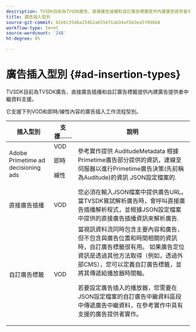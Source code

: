 ```yaml
---
description: TVSDK目前為TVSDK廣告、直接廣告插播和自訂廣告標籤提供內建廣告提供者中繼資料支援。
title: 廣告插入型別
source-git-commit: 02ebc3548a254b2a6554f1ab34afbb3ea5f09bb8
workflow-type: tm+mt
source-wordcount: '248'
ht-degree: 0%

---
```


# 廣告插入型別 {#ad-insertion-types}

TVSDK目前為TVSDK廣告、直接廣告插播和自訂廣告標籤提供內建廣告提供者中繼資料支援。

它支援下列VOD和即時/線性內容的廣告插入工作流程型別。

<table id="table_1C3A659BDDB7453CA953A103045FCA01"> 
 <thead> 
  <tr> 
   <th colname="col1" class="entry"> 插入型別 </th> 
   <th colname="col2" class="entry"> 支援…… </th> 
   <th colname="col3" class="entry"> 說明 </th> 
  </tr>
 </thead>
 <tbody> 
  <tr> 
   <td colname="col1"> Adobe Primetime ad decisioning ads </td> 
   <td colname="col2">VOD <p>即時 </p> <p>線性 </p> </td> 
   <td colname="col3">參考實作提供 <span class="codeph"> AuditudeMetadata</span> 根據Primetime廣告部分提供的資訊，連線至伺服器以進行Primetime廣告決策(先前稱為Auditude)的資訊</a> JSON設定檔案的</a>. </td> 
  </tr> 
  <tr> 
   <td colname="col1"> 直接廣告插播 </td> 
   <td colname="col2"> VOD </td> 
   <td colname="col3">您必須在輸入JSON檔案中提供廣告URL。 當TVSDK嘗試解析廣告時，會呼叫直接廣告插播解析程式，並根據JSON設定檔案中提供的直接廣告插播資訊來解析廣告</a>. </td> 
  </tr> 
  <tr> 
   <td colname="col1"> 自訂廣告標籤 </td> 
   <td colname="col2"> VOD </td> 
   <td colname="col3">當視訊資料流同時包含主要內容和廣告，但不包含與廣告位置和時間相關的資訊時，自訂廣告標籤很有用。 如果廣告定位資訊是透過其他方法取得（例如，透過外部CMS），您可以定義自訂廣告標籤，並將其傳遞給播放器時間軸。 <p>若要設定廣告插入的播放器，您需要在JSON設定檔案的自訂廣告中繼資料區段中傳遞廣告中繼資料</a>，在參考實作中具有支援的廣告提供者實作。 </p> </td>
  </tr>
 </tbody>
</table>

